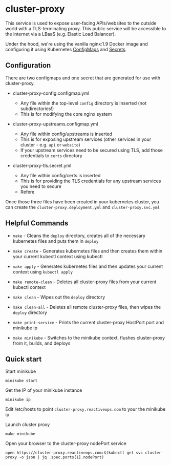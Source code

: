 # cluster-proxy

This service is used to expose user-facing APIs/websites to the outside world with a TLS-terminating proxy. This public service will be accessible to the internet via a LBaaS (e.g. Elastic Load Balancer).

Under the hood, we're using the vanilla nginx:1.9 Docker image and configuring it using
Kubernetes [ConfigMaps](http://kubernetes.io/docs/user-guide/configmap/) and [Secrets](http://kubernetes.io/docs/user-guide/secrets/).

## Configuration

There are two configmaps and one secret that are generated for use with cluster-proxy.

* cluster-proxy-config.configmap.yml
  * Any file within the top-level `config` directory is inserted (not subdirectories!)
  * This is for modifying the core nginx system

* cluster-proxy-upstreams.configmap.yml
  * Any file within config/upstreams is inserted
  * This is for exposing upstream services (other services in your cluster - e.g. `api` or `website`)
  * If your upstream services need to be secured using TLS, add those credentials to `certs` directory

* cluster-proxy-tls.secret.yml
  * Any file within config/certs is inserted
  * This is for providing the TLS credentials for any upstream services you need to secure
  * Refere

Once those three files have been created in your kubernetes cluster, you can
create the `cluster-proxy.deployment.yml` and `cluster-proxy.svc.yml`


## Helpful Commands

* `make` - Cleans the `deploy` directory, creates all of the necessary kubernetes files and puts them in `deploy`

* `make create` - Generates kubernetes files and then creates them within your current kubectl context using kubectl

* `make apply` - Generates kubernetes files and then updates your current context using `kubectl apply`

* `make remote-clean` - Deletes all cluster-proxy files from your current kubectl context

* `make clean` - Wipes out the `deploy` directory

* `make clean-all` - Deletes all remote cluster-proxy files, then wipes the `deploy` directory

* `make print-service` - Prints the current cluster-proxy HostPort port and minikube ip

* `make minikube` - Switches to the minikube context, flushes cluster-proxy from it, builds, and deploys

## Quick start

Start minikube

```
minikube start
```

Get the IP of your minikube instance

```
minikube ip
```

Edit /etc/hosts to point `cluster-proxy.reactiveops.com` to your the minikube ip

Launch cluster proxy

```
make minikube
```

Open your browser to the cluster-proxy nodePort service
```
open https://cluster-proxy.reactiveops.com:$(kubectl get svc cluster-proxy -o json | jq .spec.ports[1].nodePort)
```
